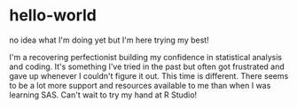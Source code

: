 # hello-world
no idea what I'm doing yet but I'm here trying my best! 

I'm a recovering perfectionist building my confidence in statistical analysis and coding. It's something I've tried in the past but often got frustrated and gave up whenever I couldn't figure it out. This time is different. There seems to be a lot more support and resources available to me than when I was learning SAS. Can't wait to try my hand at R Studio!
